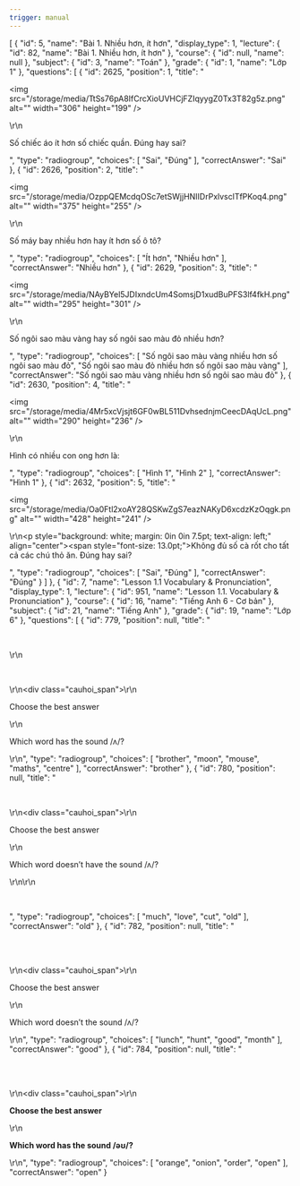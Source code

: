 ```yaml
---
trigger: manual
---
```


[
{
"id": 5,
"name": "Bài 1. Nhiều hơn, ít hơn",
"display_type": 1,
"lecture": {
"id": 82,
"name": "Bài 1. Nhiều hơn, ít hơn"
},
"course": {
"id": null,
"name": null
},
"subject": {
"id": 3,
"name": "Toán"
},
"grade": {
"id": 1,
"name": "Lớp 1"
},
"questions": [
{
"id": 2625,
"position": 1,
"title": "<p><img src=\"/storage/media/TtSs76pA8IfCrcXioUVHCjFZIqyygZ0Tx3T82g5z.png\" alt=\"\" width=\"306\" height=\"199\" /></p>\r\n<p>Số chiếc &aacute;o &iacute;t hơn số chiếc quần. Đ&uacute;ng hay sai?</p>",
"type": "radiogroup",
"choices": [
"Sai",
"Đúng"
],
"correctAnswer": "Sai"
},
{
"id": 2626,
"position": 2,
"title": "<p><img src=\"/storage/media/OzppQEMcdqOSc7etSWjjHNIIDrPxlvsclTfPKoq4.png\" alt=\"\" width=\"375\" height=\"255\" /></p>\r\n<p>Số m&aacute;y bay nhiều hơn hay &iacute;t hơn số &ocirc; t&ocirc;?</p>",
"type": "radiogroup",
"choices": [
"Ít hơn",
"Nhiều hơn"
],
"correctAnswer": "Nhiều hơn"
},
{
"id": 2629,
"position": 3,
"title": "<p><img src=\"/storage/media/NAyBYel5JDIxndcUm4SomsjD1xudBuPFS3lf4fkH.png\" alt=\"\" width=\"295\" height=\"301\" /></p>\r\n<p>Số ng&ocirc;i sao m&agrave;u v&agrave;ng hay số ng&ocirc;i sao m&agrave;u đỏ nhiều hơn?</p>",
"type": "radiogroup",
"choices": [
"Số ngôi sao màu vàng nhiều hơn số ngôi sao màu đỏ",
"Số ngôi sao màu đỏ nhiều hơn số ngôi sao màu vàng"
],
"correctAnswer": "Số ngôi sao màu vàng nhiều hơn số ngôi sao màu đỏ"
},
{
"id": 2630,
"position": 4,
"title": "<p><img src=\"/storage/media/4Mr5xcVjsjt6GF0wBL511DvhsednjmCeecDAqUcL.png\" alt=\"\" width=\"290\" height=\"236\" /></p>\r\n<p>H&igrave;nh c&oacute; nhiều con ong&nbsp;hơn l&agrave;:</p>",
"type": "radiogroup",
"choices": [
"Hình 1",
"Hình 2"
],
"correctAnswer": "Hình 1"
},
{
"id": 2632,
"position": 5,
"title": "<p><img src=\"/storage/media/Oa0Ftl2xoAY28QSKwZgS7eazNAKyD6xcdzKzOqgk.png\" alt=\"\" width=\"428\" height=\"241\" /></p>\r\n<p style=\"background: white; margin: 0in 0in 7.5pt; text-align: left;\" align=\"center\"><span style=\"font-size: 13.0pt;\">Kh&ocirc;ng đủ số&nbsp;c&agrave; rốt cho tất cả c&aacute;c&nbsp;ch&uacute; thỏ ăn. Đ&uacute;ng hay sai?</span></p>",
"type": "radiogroup",
"choices": [
"Sai",
"Đúng"
],
"correctAnswer": "Đúng"
}
]
},
{
"id": 7,
"name": "Lesson 1.1 Vocabulary & Pronunciation",
"display_type": 1,
"lecture": {
"id": 951,
"name": "Lesson 1.1. Vocabulary & Pronunciation"
},
"course": {
"id": 16,
"name": "Tiếng Anh 6 - Cơ bản"
},
"subject": {
"id": 21,
"name": "Tiếng Anh"
},
"grade": {
"id": 19,
"name": "Lớp 6"
},
"questions": [
{
"id": 779,
"position": null,
"title": "<p><strong>&nbsp;</strong></p>\r\n<p><br></p>\r\n<div class=\"cauhoi_span\">\r\n<p>Choose the best answer</p>\r\n<p>Which word has the sound /ʌ/?</p>\r\n</div>",
"type": "radiogroup",
"choices": [
"brother",
"moon",
"mouse",
"maths",
"centre"
],
"correctAnswer": "brother"
},
{
"id": 780,
"position": null,
"title": "<p><br></p>\r\n<div class=\"cauhoi_span\">\r\n<p>Choose the best answer</p>\r\n<p>Which word doesn&rsquo;t have the sound /ʌ/?</p>\r\n</div>\r\n<p>&nbsp;</p>",
"type": "radiogroup",
"choices": [
"much",
"love",
"cut",
"old"
],
"correctAnswer": "old"
},
{
"id": 782,
"position": null,
"title": "<p><br>&nbsp;</p>\r\n<div class=\"cauhoi_span\">\r\n<p>Choose the best answer</p>\r\n<p>Which word doesn&rsquo;t the sound /ʌ/?</p>\r\n</div>",
"type": "radiogroup",
"choices": [
"lunch",
"hunt",
"good",
"month"
],
"correctAnswer": "good"
},
{
"id": 784,
"position": null,
"title": "<p><strong><br>&nbsp;</strong></p>\r\n<div class=\"cauhoi_span\">\r\n<p><strong>Choose the best answer</strong></p>\r\n<p><strong>Which word has the sound /əʊ/?</strong></p>\r\n</div>",
"type": "radiogroup",
"choices": [
"orange",
"onion",
"order",
"open"
],
"correctAnswer": "open"
}
